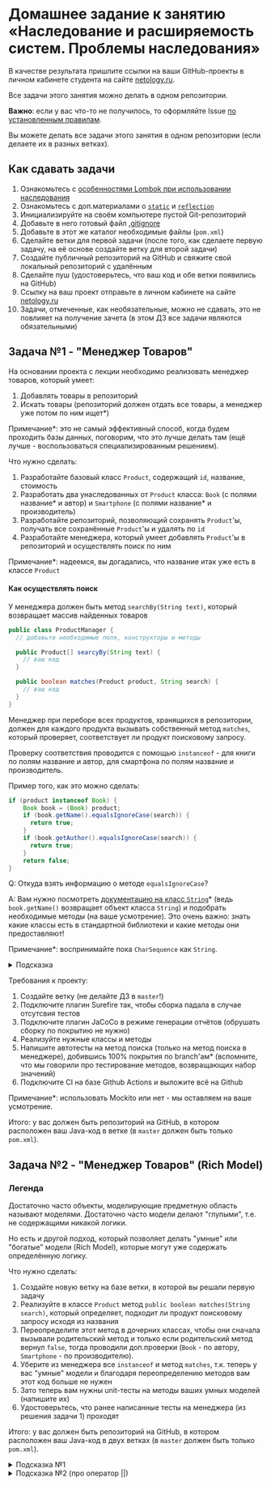 # Домашнее задание к занятию «Наследование и расширяемость систем. Проблемы наследования»

В качестве результата пришлите ссылки на ваши GitHub-проекты в личном кабинете студента на сайте [netology.ru](https://netology.ru).

Все задачи этого занятия можно делать в одном репозитории.

**Важно**: если у вас что-то не получилось, то оформляйте Issue [по установленным правилам](../report-requirements.md).

Вы можете делать все задачи этого занятия в одном репозитории (если делаете их в разных ветках).

## Как сдавать задачи

1. Ознакомьтесь с [особенностями Lombok при использовании наследования](../extra/lombok/inheritance.md)
1. Ознакомьтесь с доп.материалами о [`static`](../extra/static.md) и [`reflection`](../extra/reflection.md)
1. Инициализируйте на своём компьютере пустой Git-репозиторий
1. Добавьте в него готовый файл [.gitignore](../.gitignore)
1. Добавьте в этот же каталог необходимые файлы (`pom.xml`)
1. Сделайте ветки для первой задачи (после того, как сделаете первую задачу, на её основе создайте ветку для второй задачи)
1. Создайте публичный репозиторий на GitHub и свяжите свой локальный репозиторий с удалённым
1. Сделайте пуш (удостоверьтесь, что ваш код и обе ветки появились на GitHub)
1. Ссылку на ваш проект отправьте в личном кабинете на сайте [netology.ru](https://netology.ru)
1. Задачи, отмеченные, как необязательные, можно не сдавать, это не повлияет на получение зачета (в этом ДЗ все задачи являются обязательными)

## Задача №1 - "Менеджер Товаров"

На основании проекта с лекции необходимо реализовать менеджер товаров, который умеет:

1. Добавлять товары в репозиторий
1. Искать товары (репозиторий должен отдать все товары, а менеджер уже потом по ним ищет*)

Примечание*: это не самый эффективный способ, когда будем проходить базы данных, поговорим, что это лучше делать там (ещё лучше - воспользоваться специализированным решением).

Что нужно сделать:
1. Разработайте базовый класс `Product`, содержащий `id`, название, стоимость
1. Разработать два унаследованных от `Product` класса: `Book` (с полями название* и автор) и `Smartphone` (с полями название* и производитель)
1. Разработайте репозиторий, позволяющий сохранять `Product`'ы, получать все сохранённые `Product`'ы и удалять по `id`
1. Разработайте менеджера, который умеет добавлять `Product`'ы в репозиторий и осуществлять поиск по ним 

Примечание*: надеемся, вы догадались, что название итак уже есть в классе `Product`

#### Как осуществлять поиск

У менеджера должен быть метод `searchBy(String text)`, который возвращает массив найденных товаров 

```java
public class ProductManager {
  // добавьте необходимые поля, конструкторы и методы

  public Product[] searcyBy(String text) {
    // ваш код
  }

  public boolean matches(Product product, String search) {
    // ваш код
  }
}
```

Менеджер при переборе всех продуктов, хранящихся в репозитории, должен для каждого продукта вызывать собственный метод `matches`, который проверяет, соответствует ли продукт поисковому запросу.

Проверку соответствия проводится с помощью `instanceof` - для книги по полям название и автор, для смартфона по полям название и производитель.

Пример того, как это можно сделать:

```java
if (product instanceof Book) {
    Book book = (Book) product;
    if (book.getName().equalsIgnoreCase(search)) {
      return true;
    }  
    if (book.getAuthor().equalsIgnoreCase(search)) {
      return true;
    }  
    return false;
}
```

Q: Откуда взять информацию о методе `equalsIgnoreCase`?

A: Вам нужно посмотреть [документацию на класс `String`](https://docs.oracle.com/en/java/javase/11/docs/api/java.base/java/lang/String.html#method.summary)* (ведь `book.getName()` возвращает объект класса `String`) и подобрать необходимые методы (на ваше усмотрение). Это очень важно: знать какие классы есть в стандартной библиотеки и какие методы они предоставляют! 

Примечание*: воспринимайте пока `CharSequence` как `String`.

<details>
  <summary>Подсказка</summary>
  
```java
public class ProductManager {
  // добавьте необходимые поля, конструкторы и методы

  public Product[] searcyBy(String text) {
    Product[] result = new Product[0];
    for (Product product: repository.findAll()) {
      if (matches(product, text)) {
        Product[] tmp = new Product[result.length + 1];
        // используйте System.arraycopy, чтобы скопировать всё из result в tmp
        tmp[tmp.length - 1] = product;
        result = tmp;
      }
    }
    return result;
  }

  public boolean matches(Product product, String search) {
    // ваш код
  }
}
```
</details>

Требования к проекту:
1. Создайте ветку (не делайте ДЗ в `master`!)
1. Подключите плагин Surefire так, чтобы сборка падала в случае отсутсвия тестов
1. Подключите плагин JaCoCo в режиме генерации отчётов (обрушать сборку по покрытию не нужно)
1. Реализуйте нужные классы и методы
1. Напишите автотесты на метод поиска (только на метод поиска в менеджере), добившись 100% покрытия по branch'ам* (вспомните, что мы говорили про тестирование методов, возвращающих набор значений)
1. Подключите CI на базе Github Actions и выложите всё на Github

Примечание*: использовать Mockito или нет - мы оставляем на ваше усмотрение.

Итого: у вас должен быть репозиторий на GitHub, в котором расположен ваш Java-код в ветке (в `master` должен быть только `pom.xml`).

## Задача №2 - "Менеджер Товаров" (Rich Model)

### Легенда

Достаточно часто объекты, моделирующие предметную область называют моделями. Достаточно часто модели делают "глупыми", т.е. не содержащими никакой логики.

Но есть и другой подход, который позволяет делать "умные" или "богатые" модели (Rich Model), которые могут уже содержать определённую логику.

Что нужно сделать:
1. Создайте новую ветку на базе ветки, в которой вы решали первую задачу
1. Реализуйте в классе `Product` метод `public boolean matches(String search)`, который определяет, подходит ли продукт поисковому запросу исходя из названия
1. Переопределите этот метод в дочерних классах, чтобы они сначала вызывали родительский метод и только если родительский метод вернул `false`, тогда проводили доп.проверки (`Book` - по автору, `Smartphone` - по производителю).
1. Уберите из менеджера все `instanceof` и метод `matches`, т.к. теперь у вас "умные" модели и благодаря переопределению методов вам этот код больше не нужен
1. Зато теперь вам нужны unit-тесты на методы ваших умных моделей (напишите их)
1. Удостоверьтесь, что ранее написанные тесты на менеджера (из решения задачи 1) проходят
 
Итого: у вас должен быть репозиторий на GitHub, в котором расположен ваш Java-код в двух ветках (в `master` должен быть только `pom.xml`).

<details>
  <summary>Подсказка №1</summary>
  
```java
public class ProductManager {
  // добавьте необходимые поля, конструкторы и методы

  public Product[] searcyBy(String text) {
    Product[] result = new Product[0];
    for (Product product: repository.findAll()) {
      if (product.matches(text)) {
        Product[] tmp = new Product[result.length + 1];
        // используйте System.arraycopy, чтобы скопировать всё из result в tmp
        tmp[tmp.length - 1] = product;
        result = tmp;
      }
    }
    return result;
  }
}
```
</details>

<details>
  <summary>Подсказка №2 (про оператор ||)</summary>
  
  У нас есть замечательный логический оператор `||`, который работает следующим образом: вычисляет правую часть выражения только в случае, если левая равна `false`
  
```java
public class Book {
  // ваши поля, конструкторы, методы
  public boolean matches(String search) {
    return super.matches(search) || ... ваше выражение ...;
  }
}
```

Никто не говорит, что этот вариант лучше вот этого (наоборт, этот легче тестировать и отлаживать):
```java
public class Book {
  // ваши поля, конструкторы, методы
  public boolean matches(String search) {
    if (super.matches(search)) {
      return true;
    }
    return super.matches(search) || ... ваше выражение ...;
  }
}
```

Но вы должны знать оба варианта.
</details>
